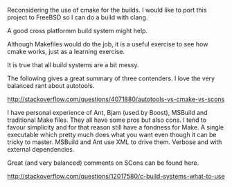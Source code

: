 Reconsidering the use of cmake for the builds. I would like to port
this project to FreeBSD so I can do a build with clang. 

A good cross platformm build system might help. 

Although Makefiles would do the job, it
is a useful exercise to see how cmake works, just as a learning
exercise.

It is true that all build systems are a bit messy.

The following gives a great summary of three contenders. I love
the very balanced rant about autotools.

http://stackoverflow.com/questions/4071880/autotools-vs-cmake-vs-scons

I have personal experience of Ant, Bjam (used by Boost), MSBuild and
traditional Make files. They all have some pros but also cons. I tend
to favour simplicity and for that reason still have a fondness for Make.
A single executable which pretty much does what you want even though it
can be tricky to master. MSBuild and Ant use XML to drive them. Verbose
and with external dependencies.

Great (and very balanced) comments on SCons can be found here.

http://stackoverflow.com/questions/12017580/c-build-systems-what-to-use

